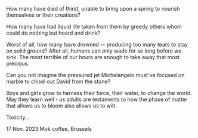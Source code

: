 How many have died of thirst, unable to bring upon
a spring to nourish themselves or their creations?

How many have had liquid life taken from them by
greedy others whom could do nothing but hoard and drink?

Worst of all, how many have drowned -- producing too many
tears to stay on solid ground? After all, humans can only wade
for so long before we sink. The most terrible of our hours are enough
to take away that most precious. 

Can you not imagine the pressured jet Michelangelo must've focused
on marble to chisel out David from the stone?

Boys and girls grow to harness their force, their water, to change the world.
May they learn well - us adults are testaments to how the phase of matter that
allows us to bloom also allows us to wilt.

Toxicity...

17 Nov. 2023
Mok coffee, Brussels